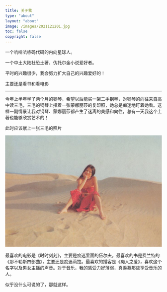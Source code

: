 ```yaml
---
title: 关于我
type: "about"
layout: "about"
image: /images/2021121201.jpg
toc: false
copyright: false
---
```




一个吭哧吭哧码代码的内向星球人。

一个中土大陆社恐土著，伪托尔金小说爱好者。

平时的兴趣很少，我会努力扩大自己的兴趣爱好的！

主要还是看书和看电影

------

今年上半年学了两个月的钢琴，希望以后能买一架二手钢琴，对钢琴的向往来自高中读三毛，三毛的钢琴上摆着一张蒙娜丽莎的复印照，她总是痴迷地盯着她看。这样一副情景让我对钢琴、蒙娜丽莎都产生了迷离的美感和向往，总有一天我这个土著也能够欣赏艺术的！

此时应该献上一张三毛的照片

![](/images/beauty/09.JPEG)

最喜欢的电影是《时时刻刻》，主要是痴迷里面的伍尔夫。最喜欢的书是费兰特的《那不勒斯四部曲》，主要还是痴迷莉拉。最喜欢的播客是《痴人之爱》，喜欢这个名字以及男女主播的声音。对于音乐，我的感受力好薄弱，真羡慕那些享受音乐的人。

似乎没什么可说的了，那就这样。